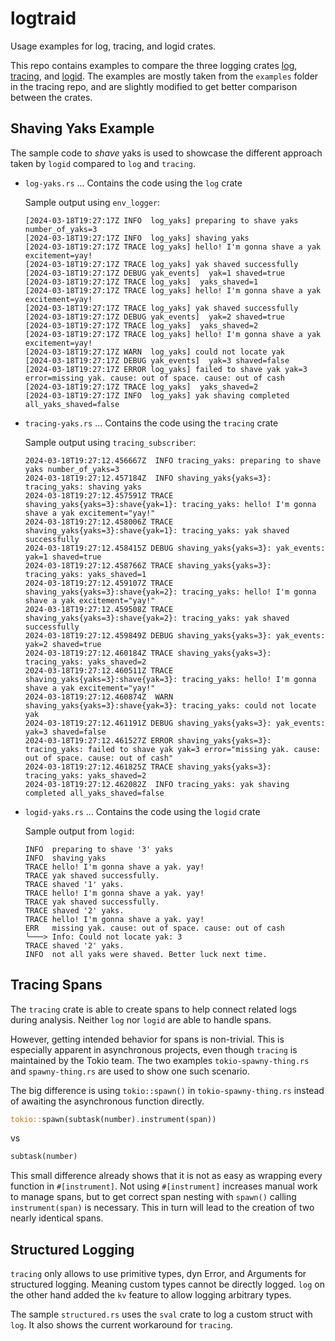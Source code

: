 # logtraid

Usage examples for log, tracing, and logid crates.

This repo contains examples to compare the three logging crates [log](https://github.com/rust-lang/log), [tracing](https://github.com/tokio-rs/tracing), and [logid](https://github.com/mhatzl/logid).
The examples are mostly taken from the `examples` folder in the tracing repo, and are slightly modified to get better comparison between the crates.

## Shaving Yaks Example

The sample code to *shave* yaks is used to showcase the different approach taken by `logid` compared to `log` and `tracing`.

- `log-yaks.rs` ... Contains the code using the `log` crate

  Sample output using `env_logger`:

  ```
  [2024-03-18T19:27:17Z INFO  log_yaks] preparing to shave yaks number_of_yaks=3
  [2024-03-18T19:27:17Z INFO  log_yaks] shaving yaks
  [2024-03-18T19:27:17Z TRACE log_yaks] hello! I'm gonna shave a yak excitement=yay!
  [2024-03-18T19:27:17Z TRACE log_yaks] yak shaved successfully
  [2024-03-18T19:27:17Z DEBUG yak_events]  yak=1 shaved=true
  [2024-03-18T19:27:17Z TRACE log_yaks]  yaks_shaved=1
  [2024-03-18T19:27:17Z TRACE log_yaks] hello! I'm gonna shave a yak excitement=yay!
  [2024-03-18T19:27:17Z TRACE log_yaks] yak shaved successfully
  [2024-03-18T19:27:17Z DEBUG yak_events]  yak=2 shaved=true
  [2024-03-18T19:27:17Z TRACE log_yaks]  yaks_shaved=2
  [2024-03-18T19:27:17Z TRACE log_yaks] hello! I'm gonna shave a yak excitement=yay!
  [2024-03-18T19:27:17Z WARN  log_yaks] could not locate yak
  [2024-03-18T19:27:17Z DEBUG yak_events]  yak=3 shaved=false
  [2024-03-18T19:27:17Z ERROR log_yaks] failed to shave yak yak=3 error=missing yak. cause: out of space. cause: out of cash
  [2024-03-18T19:27:17Z TRACE log_yaks]  yaks_shaved=2
  [2024-03-18T19:27:17Z INFO  log_yaks] yak shaving completed all_yaks_shaved=false
  ```

- `tracing-yaks.rs` ... Contains the code using the `tracing` crate

  Sample output using `tracing_subscriber`:

  ```
  2024-03-18T19:27:12.456667Z  INFO tracing_yaks: preparing to shave yaks number_of_yaks=3
  2024-03-18T19:27:12.457184Z  INFO shaving_yaks{yaks=3}: tracing_yaks: shaving yaks
  2024-03-18T19:27:12.457591Z TRACE shaving_yaks{yaks=3}:shave{yak=1}: tracing_yaks: hello! I'm gonna shave a yak excitement="yay!"
  2024-03-18T19:27:12.458006Z TRACE shaving_yaks{yaks=3}:shave{yak=1}: tracing_yaks: yak shaved successfully
  2024-03-18T19:27:12.458415Z DEBUG shaving_yaks{yaks=3}: yak_events: yak=1 shaved=true
  2024-03-18T19:27:12.458766Z TRACE shaving_yaks{yaks=3}: tracing_yaks: yaks_shaved=1
  2024-03-18T19:27:12.459107Z TRACE shaving_yaks{yaks=3}:shave{yak=2}: tracing_yaks: hello! I'm gonna shave a yak excitement="yay!"
  2024-03-18T19:27:12.459508Z TRACE shaving_yaks{yaks=3}:shave{yak=2}: tracing_yaks: yak shaved successfully
  2024-03-18T19:27:12.459849Z DEBUG shaving_yaks{yaks=3}: yak_events: yak=2 shaved=true
  2024-03-18T19:27:12.460184Z TRACE shaving_yaks{yaks=3}: tracing_yaks: yaks_shaved=2
  2024-03-18T19:27:12.460511Z TRACE shaving_yaks{yaks=3}:shave{yak=3}: tracing_yaks: hello! I'm gonna shave a yak excitement="yay!"
  2024-03-18T19:27:12.460874Z  WARN shaving_yaks{yaks=3}:shave{yak=3}: tracing_yaks: could not locate yak
  2024-03-18T19:27:12.461191Z DEBUG shaving_yaks{yaks=3}: yak_events: yak=3 shaved=false
  2024-03-18T19:27:12.461527Z ERROR shaving_yaks{yaks=3}: tracing_yaks: failed to shave yak yak=3 error="missing yak. cause: out of space. cause: out of cash"
  2024-03-18T19:27:12.461825Z TRACE shaving_yaks{yaks=3}: tracing_yaks: yaks_shaved=2
  2024-03-18T19:27:12.462082Z  INFO tracing_yaks: yak shaving completed all_yaks_shaved=false
  ```

- `logid-yaks.rs` ... Contains the code using the `logid` crate

  Sample output from `logid`:

  ```
  INFO  preparing to shave '3' yaks
  INFO  shaving yaks
  TRACE hello! I'm gonna shave a yak. yay!
  TRACE yak shaved successfully.
  TRACE shaved '1' yaks.
  TRACE hello! I'm gonna shave a yak. yay!
  TRACE yak shaved successfully.
  TRACE shaved '2' yaks.
  TRACE hello! I'm gonna shave a yak. yay!
  ERR   missing yak. cause: out of space. cause: out of cash
  ╰───> Info: Could not locate yak: 3
  TRACE shaved '2' yaks.
  INFO  not all yaks were shaved. Better luck next time.
  ```

## Tracing Spans

The `tracing` crate is able to create spans to help connect related logs during analysis.
Neither `log` nor `logid` are able to handle spans.

However, getting intended behavior for spans is non-trivial.
This is especially apparent in asynchronous projects, even though `tracing` is maintained by the Tokio team.
The two examples `tokio-spawny-thing.rs` and `spawny-thing.rs` are used to show one such scenario.

The big difference is using `tokio::spawn()` in `tokio-spawny-thing.rs` instead of awaiting the asynchronous function directly.

```rust
tokio::spawn(subtask(number).instrument(span))
```

vs

```rust
subtask(number)
```

This small difference already shows that it is not as easy as wrapping every function in `#[instrument]`.
Not using `#[instrument]` increases manual work to manage spans, but to get correct span nesting with `spawn()` calling `instrument(span)` is necessary.
This in turn will lead to the creation of two nearly identical spans.

## Structured Logging

`tracing` only allows to use primitive types, dyn Error, and Arguments for structured logging.
Meaning custom types cannot be directly logged.
`log` on the other hand added the `kv` feature to allow logging arbitrary types.

The sample `structured.rs` uses the `sval` crate to log a custom struct with `log`.
It also shows the current workaround for `tracing`.

